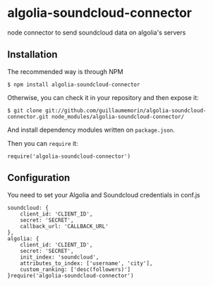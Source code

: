 algolia-soundcloud-connector
============================

node connector to send soundcloud data on algolia's servers

## Installation

The recommended way is through NPM

    $ npm install algolia-soundcloud-connector

Otherwise, you can check it in your repository and then expose it:

    $ git clone git://github.com/guillaumemorin/algolia-soundcloud-connector.git node_modules/algolia-soundcloud-connector/

And install dependency modules written on `package.json`.

Then you can `require` it:

    require('algolia-soundcloud-connector')


## Configuration

You need to set your Algolia and Soundcloud credentials in conf.js
    
    soundcloud: {
		client_id: 'CLIENT_ID',
		secret: 'SECRET',
		callback_url: 'CALLBACK_URL'
	},
	algolia: {
		client_id: 'CLIENT_ID',
		secret: 'SECRET',
		init_index: 'soundcloud',
		attributes_to_index: ['username', 'city'],
		custom_ranking: ['desc(followers)']
	}require('algolia-soundcloud-connector')

